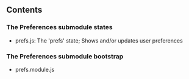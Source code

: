 ## Contents

### The Preferences submodule states
- prefs.js: The 'prefs' state; Shows and/or updates user preferences

### The Preferences submodule bootstrap
- prefs.module.js
